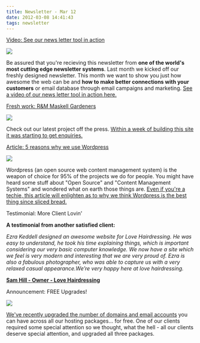 ```yaml
---
title: Newsletter - Mar 12
date: 2012-03-08 14:41:43
tags: newsletter
---
```


[Video: See our news letter tool in action](http://marketing.passionfruit.co.nz/t/r/l/djglld/l/s/)

[![](https://i1.createsend1.com/ei/r/95/DE8/BD7/csimport/FebNewsCampaignMonitor.140118.png)](http://marketing.passionfruit.co.nz/t/r/l/djglld/l/g/)

Be assured that you're recieving this newsletter from **one of the world's most cutting edge newsletter systems**. Last month we kicked off our freshly designed newsletter. This month we want to show you just how awesome the web can be and **how to make better connections with your customers** or email database through email campaigns and marketing. [See a video of our news letter tool in action here.](http://marketing.passionfruit.co.nz/t/r/l/djglld/l/w/)

[Fresh work: R&M Maskell Gardeners](http://marketing.passionfruit.co.nz/t/r/l/djglld/l/yd/)

[![](https://i2.createsend1.com/ei/r/95/DE8/BD7/csimport/GardenerLandscapingPruningWellingtonLowerHuttRMMaskellLtd.2012-03-0816-14-58.162355.png)](http://marketing.passionfruit.co.nz/t/r/l/djglld/l/yh/)

Check out our latest project off the press. [Within a week of building this site it was starting to get enquiries. ](http://marketing.passionfruit.co.nz/t/r/l/djglld/l/yk/)

[Article: 5 reasons why we use Wordpress](http://marketing.passionfruit.co.nz/t/r/l/djglld/l/yu/)

[![](https://i3.createsend1.com/ei/r/95/DE8/BD7/csimport/wordpress-logo-notext-rgb.140802.png)](http://marketing.passionfruit.co.nz/t/r/l/djglld/l/jl/)

Wordpress (an open source web content management system) is the weapon of choice for 95% of the projects we do for people. You might have heard some stuff about "Open Source" and "Content Management Systems" and wondered what on earth those things are. [Even if you're a techie, this article will enlighten as to why we think Wordpress is the best thing since sliced bread.](http://marketing.passionfruit.co.nz/t/r/l/djglld/l/jr/)

Testimonial: More Client Lovin'

**A testimonial from another satisfied client:**

_Ezra Keddell designed an awesome website for Love Hairdressing. He was easy to understand, he took his time explaining things, which is important considering our very basic computer knowledge. We now have a site which we feel is very modern and interesting that we are very proud of. Ezra is also a fabulous photographer, who was able to capture us with a very relaxed casual appearance.We’re very happy here at love hairdressing._

[**Sam Hill - Owner - Love Hairdressing**](http://marketing.passionfruit.co.nz/t/r/l/djglld/l/jy/)

Announcement: FREE Upgrades!

[![](https://i4.createsend1.com/ei/r/95/DE8/BD7/csimport/6792355438_1cd5c01e49_b-e1331152437300.160947.jpeg)](http://marketing.passionfruit.co.nz/t/r/l/djglld/l/jj/)

[We've recently upgraded the number of domains and email accounts](http://marketing.passionfruit.co.nz/t/r/l/djglld/l/jt/) you can have across all our hosting packages... for free. One of our clients required some special attention so we thought, what the hell - all our clients deserve special attention, and upgraded all three packages.